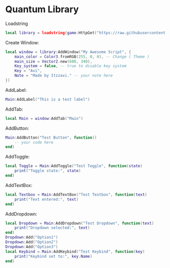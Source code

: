 # Quantum Library

Loadstring
```lua
local library = loadstring(game:HttpGet("https://raw.githubusercontent.com/ItzzAvi535/Quantum-Library/refs/heads/main/Library", true))()
```
Create Window:
```lua
local window = library:AddWindow("My Awesome Script", {
    main_color = Color3.fromRGB(255, 0, 0), -- Change ( Theme )
    main_size = Vector2.new(600, 340),
    Key_system = false, -- true to disable key system
    Key = "Avi",
    Note = "Made by Itzzavi." -- your note here
})
```

AddLabel:
```lua
Main:AddLabel("This is a test label")
```

AddTab:
```lua
local Main = window:AddTab("Main")
```
AddButton:
```lua
Main:AddButton("Test Button", function()
    -- your code here
end)
```
AddToggle:
```lua
local Toggle = Main:AddToggle("Test Toggle", function(state)
    print("Toggle state:", state)
end)
```
AddTextBox:
```lua
local Textbox = Main:AddTextBox("Test Textbox", function(text)
    print("Text entered:", text)
end)
```
AddDropdown:
```lua
local Dropdown = Main:AddDropdown("Test Dropdown", function(text)
    print("Dropdown selected:", text)
end)
Dropdown:Add("Option1")
Dropdown:Add("Option2")
Dropdown:Add("Option3")
local Keybind = Main:AddKeybind("Test Keybind", function(key)
    print("Keybind set to:", key.Name)
end)
```
